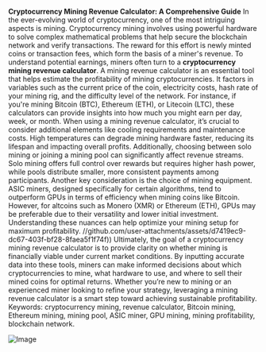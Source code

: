 **Cryptocurrency Mining Revenue Calculator: A Comprehensive Guide**
In the ever-evolving world of cryptocurrency, one of the most intriguing aspects is mining. Cryptocurrency mining involves using powerful hardware to solve complex mathematical problems that help secure the blockchain network and verify transactions. The reward for this effort is newly minted coins or transaction fees, which form the basis of a miner's revenue. To understand potential earnings, miners often turn to a **cryptocurrency mining revenue calculator**.
A mining revenue calculator is an essential tool that helps estimate the profitability of mining cryptocurrencies. It factors in variables such as the current price of the coin, electricity costs, hash rate of your mining rig, and the difficulty level of the network. For instance, if you're mining Bitcoin (BTC), Ethereum (ETH), or Litecoin (LTC), these calculators can provide insights into how much you might earn per day, week, or month. 
When using a mining revenue calculator, it’s crucial to consider additional elements like cooling requirements and maintenance costs. High temperatures can degrade mining hardware faster, reducing its lifespan and impacting overall profits. Additionally, choosing between solo mining or joining a mining pool can significantly affect revenue streams. Solo mining offers full control over rewards but requires higher hash power, while pools distribute smaller, more consistent payments among participants.
Another key consideration is the choice of mining equipment. ASIC miners, designed specifically for certain algorithms, tend to outperform GPUs in terms of efficiency when mining coins like Bitcoin. However, for altcoins such as Monero (XMR) or Ethereum (ETH), GPUs may be preferable due to their versatility and lower initial investment. Understanding these nuances can help optimize your mining setup for maximum profitability.
 //github.com/user-attachments/assets/d7419ec9-dc67-403f-bf28-8faea5f1f74f))
Ultimately, the goal of a cryptocurrency mining revenue calculator is to provide clarity on whether mining is financially viable under current market conditions. By inputting accurate data into these tools, miners can make informed decisions about which cryptocurrencies to mine, what hardware to use, and where to sell their mined coins for optimal returns. Whether you’re new to mining or an experienced miner looking to refine your strategy, leveraging a mining revenue calculator is a smart step toward achieving sustainable profitability.  
Keywords: cryptocurrency mining, revenue calculator, Bitcoin mining, Ethereum mining, mining pool, ASIC miner, GPU mining, mining profitability, blockchain network.

![Image](https://github.com/user-attachments/assets/4a25d116-2220-4385-b08e-f287af8fcbc4)
